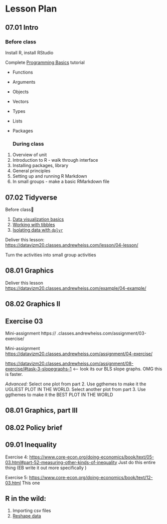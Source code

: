 # Lesson Plan 

## 07.01 Intro

### Before class 

Install R, install RStudio

Complete [Programming Basics](https://rstudio.cloud/learn/primers/1.2) tutorial

- Functions

- Arguments

- Objects

- Vectors

- Types

- Lists

- Packages

  ### During class

1. Overview of unit
2. Introduction to R - walk through interface 
3. Installing packages, library 
4. General principles
5. Setting up and running R Markdown 
6. In small groups - make a basic RMarkdown file 



## 07.02 Tidyverse

Before class

1. [Data visualization basics](https://rstudio.cloud/learn/primers/1.1)
2. [Working with tibbles](https://rstudio.cloud/learn/primers/2.1)
3. [Isolating data with `dplyr`](https://rstudio.cloud/learn/primers/2.2)



Deliver this lesson: https://datavizm20.classes.andrewheiss.com/lesson/04-lesson/

Turn the activities into small group activities 



## 08.01 Graphics 

Deliver this lesson https://datavizm20.classes.andrewheiss.com/example/04-example/



## 08.02 Graphics II 



## Exercise 03 

Mini-assignment https://	.classes.andrewheiss.com/assignment/03-exercise/

Mini-assignment https://datavizm20.classes.andrewheiss.com/assignment/04-exercise/

https://datavizm20.classes.andrewheiss.com/assignment/08-exercise/#task-3-slopegraphs-1 <-- look its our BLS slope graphs. OMG this is faster. 

*Advanced:* Select one plot from part 2. Use ggthemes to make it the UGLIEST PLOT IN THE WORLD. Select another plot from part 3. Use ggthemes to make it the BEST PLOT IN THE WORLD 



## 08.01 Graphics, part III 



## 08.02 Policy brief

## 09.01 Inequality

Exercise 4: https://www.core-econ.org/doing-economics/book/text/05-03.html#part-52-measuring-other-kinds-of-inequality Just do this entire thing (EB write it out more specifically )



Exercise 5: https://www.core-econ.org/doing-economics/book/text/12-03.html This one 





## R in the wild: 

1. Importing csv files 
2. [Reshape data](https://rstudio.cloud/learn/primers/4.1)



